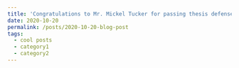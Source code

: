 ```yaml
---
title: 'Congratulations to Mr. Mickel Tucker for passing thesis defense!'
date: 2020-10-20
permalink: /posts/2020-10-20-blog-post
tags:
  - cool posts
  - category1
  - category2
---
```

